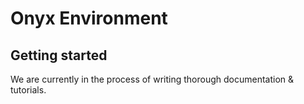 # Onyx Environment

## Getting started

We are currently in the process of writing thorough documentation & tutorials.
